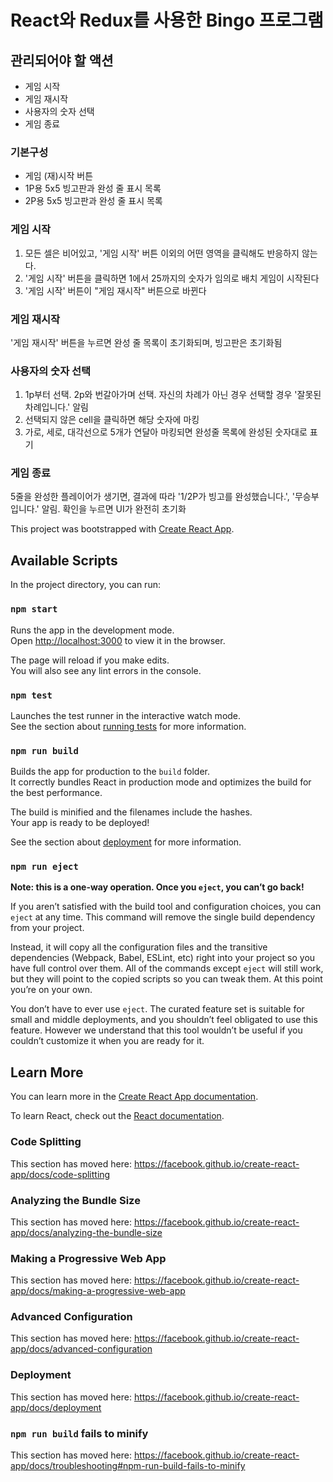 # React와 Redux를 사용한 Bingo 프로그램

## 관리되어야 할 액션
- 게임 시작
- 게임 재시작
- 사용자의 숫자 선택
- 게임 종료

### 기본구성
- 게임 (재)시작 버튼
- 1P용 5x5 빙고판과 완성 줄 표시 목록
- 2P용 5x5 빙고판과 완성 줄 표시 목록

### 게임 시작
1. 모든 셀은 비어있고, '게임 시작' 버튼 이외의 어떤 영역을 클릭해도 반응하지 않는다.
2. '게임 시작' 버튼을 클릭하면 1에서 25까지의 숫자가 임의로 배치 게임이 시작된다
3. '게임 시작' 버튼이 "게임 재시작" 버튼으로 바뀐다

### 게임 재시작
'게임 재시작' 버튼을 누르면 완성 줄 목록이 초기화되며, 빙고판은 초기화됨

### 사용자의 숫자 선택
1. 1p부터 선택. 2p와 번갈아가며 선택. 자신의 차례가 아닌 경우 선택할 경우 '잘못된 차례입니다.' 알림
2. 선택되지 않은 cell을 클릭하면 해당 숫자에 마킹
3. 가로, 세로, 대각선으로 5개가 연달아 마킹되면 완성줄 목록에 완성된 숫자대로 표기

### 게임 종료
5줄을 완성한 플레이어가 생기면, 결과에 따라 '1/2P가 빙고를 완성했습니다.', '무승부입니다.' 알림. 확인을 누르면 UI가 완전히 초기화

This project was bootstrapped with [Create React App](https://github.com/facebook/create-react-app).

## Available Scripts

In the project directory, you can run:

### `npm start`

Runs the app in the development mode.<br>
Open [http://localhost:3000](http://localhost:3000) to view it in the browser.

The page will reload if you make edits.<br>
You will also see any lint errors in the console.

### `npm test`

Launches the test runner in the interactive watch mode.<br>
See the section about [running tests](https://facebook.github.io/create-react-app/docs/running-tests) for more information.

### `npm run build`

Builds the app for production to the `build` folder.<br>
It correctly bundles React in production mode and optimizes the build for the best performance.

The build is minified and the filenames include the hashes.<br>
Your app is ready to be deployed!

See the section about [deployment](https://facebook.github.io/create-react-app/docs/deployment) for more information.

### `npm run eject`

**Note: this is a one-way operation. Once you `eject`, you can’t go back!**

If you aren’t satisfied with the build tool and configuration choices, you can `eject` at any time. This command will remove the single build dependency from your project.

Instead, it will copy all the configuration files and the transitive dependencies (Webpack, Babel, ESLint, etc) right into your project so you have full control over them. All of the commands except `eject` will still work, but they will point to the copied scripts so you can tweak them. At this point you’re on your own.

You don’t have to ever use `eject`. The curated feature set is suitable for small and middle deployments, and you shouldn’t feel obligated to use this feature. However we understand that this tool wouldn’t be useful if you couldn’t customize it when you are ready for it.

## Learn More

You can learn more in the [Create React App documentation](https://facebook.github.io/create-react-app/docs/getting-started).

To learn React, check out the [React documentation](https://reactjs.org/).

### Code Splitting

This section has moved here: https://facebook.github.io/create-react-app/docs/code-splitting

### Analyzing the Bundle Size

This section has moved here: https://facebook.github.io/create-react-app/docs/analyzing-the-bundle-size

### Making a Progressive Web App

This section has moved here: https://facebook.github.io/create-react-app/docs/making-a-progressive-web-app

### Advanced Configuration

This section has moved here: https://facebook.github.io/create-react-app/docs/advanced-configuration

### Deployment

This section has moved here: https://facebook.github.io/create-react-app/docs/deployment

### `npm run build` fails to minify

This section has moved here: https://facebook.github.io/create-react-app/docs/troubleshooting#npm-run-build-fails-to-minify
